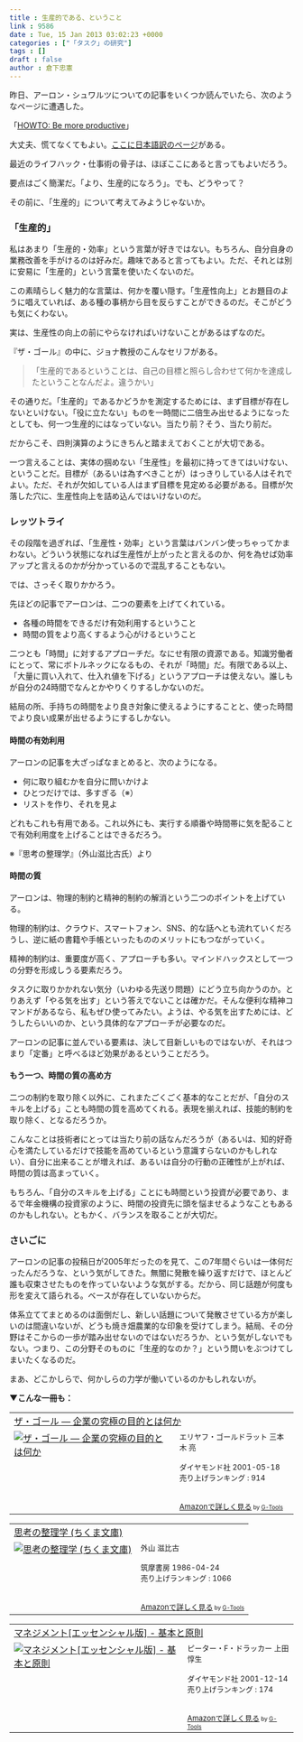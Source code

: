 ```yaml
---
title : 生産的である、ということ
link : 9586
date : Tue, 15 Jan 2013 03:02:23 +0000
categories : ["「タスク」の研究"]
tags : []
draft : false
author : 倉下忠憲
---
```


昨日、アーロン・シュワルツについての記事をいくつか読んでいたら、次のようなページに遭遇した。

「<a href="http://www.aaronsw.com/weblog/productivity" target="_blank">HOWTO: Be more productive</a>」

大丈夫、慌てなくてもよい。<a href="http://www.emptypage.jp/translations/aaron/productivity.html" target="_blank">ここに日本語訳のページ</a>がある。

最近のライフハック・仕事術の骨子は、ほぼここにあると言ってもよいだろう。

要点はごく簡潔だ。「より、生産的になろう」。でも、どうやって？

その前に、「生産的」について考えてみようじゃないか。

<h3>「生産的」</h3>
私はあまり「生産的・効率」という言葉が好きではない。もちろん、自分自身の業務改善を手がけるのは好みだ。趣味であると言ってもよい。ただ、それとは別に安易に「生産的」という言葉を使いたくないのだ。

この素晴らしく魅力的な言葉は、何かを覆い隠す。「生産性向上」とお題目のように唱えていれば、ある種の事柄から目を反らすことができるのだ。そこがどうも気にくわない。

実は、生産性の向上の前にやらなければいけないことがあるはずなのだ。

『ザ・ゴール』の中に、ジョナ教授のこんなセリフがある。

<blockquote>
「生産的であるということは、自己の目標と照らし合わせて何かを達成したということなんだよ。違うかい」
</blockquote>

その通りだ。「生産的」であるかどうかを測定するためには、まず目標が存在しないといけない。「役に立たない」ものを一時間に二倍生み出せるようになったとしても、何一つ生産的にはなっていない。当たり前？そう、当たり前だ。

だからこそ、四則演算のようにきちんと踏まえておくことが大切である。

一つ言えることは、実体の掴めない「生産性」を最初に持ってきてはいけない、ということだ。目標が（あるいは為すべきことが）はっきりしている人はそれでよい。ただ、それが欠如している人はまず目標を見定める必要がある。目標が欠落した穴に、生産性向上を詰め込んではいけないのだ。

<h3>レッツトライ</h3>
その段階を過ぎれば、「生産性・効率」という言葉はバンバン使っちゃってかまわない。どういう状態になれば生産性が上がったと言えるのか、何を為せば効率アップと言えるのかが分かっているので混乱することもない。

では、さっそく取りかかろう。

先ほどの記事でアーロンは、二つの要素を上げてくれている。

<ul>
	<li>各種の時間をできるだけ有効利用するということ</li>
	<li>時間の質をより高くするよう心がけるということ</li>
</ul>

二つとも「時間」に対するアプローチだ。なにせ有限の資源である。知識労働者にとって、常にボトルネックになるもの、それが「時間」だ。有限である以上、「大量に買い入れて、仕入れ値を下げる」というアプローチは使えない。誰しもが自分の24時間でなんとかやりくりするしかないのだ。

結局の所、手持ちの時間をより良き対象に使えるようにすることと、使った時間でより良い成果が出せるようにするしかない。
<h4>時間の有効利用</h4>
アーロンの記事を大ざっぱなまとめると、次のようになる。

<ul>
	<li>何に取り組むかを自分に問いかけよ</li>
	<li>ひとつだけでは、多すぎる（※）</li>
	<li>リストを作り、それを見よ</li>
</ul>

どれもこれも有用である。これ以外にも、実行する順番や時間帯に気を配ることで有効利用度を上げることはできるだろう。

※『思考の整理学』（外山滋比古氏）より

<h4>時間の質</h4>
アーロンは、物理的制約と精神的制約の解消という二つのポイントを上げている。

物理的制約は、クラウド、スマートフォン、SNS、的な話へとも流れていくだろうし、逆に紙の書籍や手帳といったもののメリットにもつながっていく。

精神的制約は、重要度が高く、アプローチも多い。マインドハックスとして一つの分野を形成しうる要素だろう。

タスクに取りかかれない気分（いわゆる先送り問題）にどう立ち向かうのか。とりあえず「やる気を出す」という答えでないことは確かだ。そんな便利な精神コマンドがあるなら、私もぜひ使ってみたい。ようは、やる気を出すためには、どうしたらいいのか、という具体的なアプローチが必要なのだ。

アーロンの記事に並んでいる要素は、決して目新しいものではないが、それはつまり「定番」と呼べるほど効果があるということだろう。

<h4>もう一つ、時間の質の高め方</h4>
二つの制約を取り除く以外に、これまたごくごく基本的なことだが、「自分のスキルを上げる」ことも時間の質を高めてくれる。表現を揃えれば、技能的制約を取り除く、となるだろうか。

こんなことは技術者にとっては当たり前の話なんだろうが（あるいは、知的好奇心を満たしているだけで技能を高めているという意識すらないのかもしれない）、自分に出来ることが増えれば、あるいは自分の行動の正確性が上がれば、時間の質は高まっていく。

もちろん、「自分のスキルを上げる」ことにも時間という投資が必要であり、まるで年金機構の投資家のように、時間の投資先に頭を悩ませるようなこともあるのかもしれない。ともかく、バランスを取ることが大切だ。

<h3>さいごに</h3>
アーロンの記事の投稿日が2005年だったのを見て、この7年間ぐらいは一体何だったんだろうな、という気がしてきた。無闇に発散を繰り返すだけで、ほとんど誰も収束させたものを作っていないような気がする。だから、同じ話題が何度も形を変えて語られる。ベースが存在していないからだ。

体系立ててまとめるのは面倒だし、新しい話題について発散させている方が楽しいのは間違いないが、どうも焼き畑農業的な印象を受けてしまう。結局、その分野はそこからの一歩が踏み出せないのではないだろうか、という気がしないでもない。つまり、この分野そのものに「生産的なのか？」という問いをぶつけてしまいたくなるのだ。

まあ、どこかしらで、何かしらの力学が働いているのかもしれないが。

<strong>▼こんな一冊も：</strong>
<table  border="0" cellpadding="5"><tr><td colspan="2"><a href="http://www.amazon.co.jp/%E3%82%B6%E3%83%BB%E3%82%B4%E3%83%BC%E3%83%AB-%E2%80%95-%E4%BC%81%E6%A5%AD%E3%81%AE%E7%A9%B6%E6%A5%B5%E3%81%AE%E7%9B%AE%E7%9A%84%E3%81%A8%E3%81%AF%E4%BD%95%E3%81%8B-%E3%82%A8%E3%83%AA%E3%83%A4%E3%83%95%E3%83%BB%E3%82%B4%E3%83%BC%E3%83%AB%E3%83%89%E3%83%A9%E3%83%83%E3%83%88/dp/4478420408%3FSubscriptionId%3D15SMZCTB9V8NGR2TW082%26tag%3Drashita1000-22%26linkCode%3Dxm2%26camp%3D2025%26creative%3D165953%26creativeASIN%3D4478420408" target="_blank">ザ・ゴール ― 企業の究極の目的とは何か</a><img src="http://www.assoc-amazon.jp/e/ir?t=rashita1000-22&l=ur2&o=9" width="1" height="1" style="border: none;" alt="" /></td></tr><tr><td valign="top"><a href="http://www.amazon.co.jp/%E3%82%B6%E3%83%BB%E3%82%B4%E3%83%BC%E3%83%AB-%E2%80%95-%E4%BC%81%E6%A5%AD%E3%81%AE%E7%A9%B6%E6%A5%B5%E3%81%AE%E7%9B%AE%E7%9A%84%E3%81%A8%E3%81%AF%E4%BD%95%E3%81%8B-%E3%82%A8%E3%83%AA%E3%83%A4%E3%83%95%E3%83%BB%E3%82%B4%E3%83%BC%E3%83%AB%E3%83%89%E3%83%A9%E3%83%83%E3%83%88/dp/4478420408%3FSubscriptionId%3D15SMZCTB9V8NGR2TW082%26tag%3Drashita1000-22%26linkCode%3Dxm2%26camp%3D2025%26creative%3D165953%26creativeASIN%3D4478420408" target="_blank"><img src="http://ecx.images-amazon.com/images/I/51X9HRVXSRL._SL160_.jpg" border="0" alt="ザ・ゴール ― 企業の究極の目的とは何か" /></a></td><td valign="top"><font size="-1">エリヤフ・ゴールドラット 三本木 亮 <br /><br />ダイヤモンド社  2001-05-18<br />売り上げランキング : 914<br /><br /><br /><a href="http://www.amazon.co.jp/%E3%82%B6%E3%83%BB%E3%82%B4%E3%83%BC%E3%83%AB-%E2%80%95-%E4%BC%81%E6%A5%AD%E3%81%AE%E7%A9%B6%E6%A5%B5%E3%81%AE%E7%9B%AE%E7%9A%84%E3%81%A8%E3%81%AF%E4%BD%95%E3%81%8B-%E3%82%A8%E3%83%AA%E3%83%A4%E3%83%95%E3%83%BB%E3%82%B4%E3%83%BC%E3%83%AB%E3%83%89%E3%83%A9%E3%83%83%E3%83%88/dp/4478420408%3FSubscriptionId%3D15SMZCTB9V8NGR2TW082%26tag%3Drashita1000-22%26linkCode%3Dxm2%26camp%3D2025%26creative%3D165953%26creativeASIN%3D4478420408" target="_blank">Amazonで詳しく見る</a></font><font size="-2"> by <a href="http://www.goodpic.com/mt/aws/index.html" >G-Tools</a></font></td></tr></table>

<table  border="0" cellpadding="5"><tr><td colspan="2"><a href="http://www.amazon.co.jp/%E6%80%9D%E8%80%83%E3%81%AE%E6%95%B4%E7%90%86%E5%AD%A6-%E3%81%A1%E3%81%8F%E3%81%BE%E6%96%87%E5%BA%AB-%E5%A4%96%E5%B1%B1-%E6%BB%8B%E6%AF%94%E5%8F%A4/dp/4480020470%3FSubscriptionId%3D15SMZCTB9V8NGR2TW082%26tag%3Drashita1000-22%26linkCode%3Dxm2%26camp%3D2025%26creative%3D165953%26creativeASIN%3D4480020470" target="_blank">思考の整理学 (ちくま文庫)</a><img src="http://www.assoc-amazon.jp/e/ir?t=rashita1000-22&l=ur2&o=9" width="1" height="1" style="border: none;" alt="" /></td></tr><tr><td valign="top"><a href="http://www.amazon.co.jp/%E6%80%9D%E8%80%83%E3%81%AE%E6%95%B4%E7%90%86%E5%AD%A6-%E3%81%A1%E3%81%8F%E3%81%BE%E6%96%87%E5%BA%AB-%E5%A4%96%E5%B1%B1-%E6%BB%8B%E6%AF%94%E5%8F%A4/dp/4480020470%3FSubscriptionId%3D15SMZCTB9V8NGR2TW082%26tag%3Drashita1000-22%26linkCode%3Dxm2%26camp%3D2025%26creative%3D165953%26creativeASIN%3D4480020470" target="_blank"><img src="http://ecx.images-amazon.com/images/I/51XzYWdeZeL._SL160_.jpg" border="0" alt="思考の整理学 (ちくま文庫)" /></a></td><td valign="top"><font size="-1">外山 滋比古 <br /><br />筑摩書房  1986-04-24<br />売り上げランキング : 1066<br /><br /><br /><a href="http://www.amazon.co.jp/%E6%80%9D%E8%80%83%E3%81%AE%E6%95%B4%E7%90%86%E5%AD%A6-%E3%81%A1%E3%81%8F%E3%81%BE%E6%96%87%E5%BA%AB-%E5%A4%96%E5%B1%B1-%E6%BB%8B%E6%AF%94%E5%8F%A4/dp/4480020470%3FSubscriptionId%3D15SMZCTB9V8NGR2TW082%26tag%3Drashita1000-22%26linkCode%3Dxm2%26camp%3D2025%26creative%3D165953%26creativeASIN%3D4480020470" target="_blank">Amazonで詳しく見る</a></font><font size="-2"> by <a href="http://www.goodpic.com/mt/aws/index.html" >G-Tools</a></font></td></tr></table>


<table  border="0" cellpadding="5"><tr><td colspan="2"><a href="http://www.amazon.co.jp/%E3%83%9E%E3%83%8D%E3%82%B8%E3%83%A1%E3%83%B3%E3%83%88-%E3%82%A8%E3%83%83%E3%82%BB%E3%83%B3%E3%82%B7%E3%83%A3%E3%83%AB%E7%89%88-%E5%9F%BA%E6%9C%AC%E3%81%A8%E5%8E%9F%E5%89%87-%E3%83%94%E3%83%BC%E3%82%BF%E3%83%BC%E3%83%BBF%E3%83%BB%E3%83%89%E3%83%A9%E3%83%83%E3%82%AB%E3%83%BC/dp/4478410232%3FSubscriptionId%3D15SMZCTB9V8NGR2TW082%26tag%3Drashita1000-22%26linkCode%3Dxm2%26camp%3D2025%26creative%3D165953%26creativeASIN%3D4478410232" target="_blank">マネジメント[エッセンシャル版] - 基本と原則</a><img src="http://www.assoc-amazon.jp/e/ir?t=rashita1000-22&l=ur2&o=9" width="1" height="1" style="border: none;" alt="" /></td></tr><tr><td valign="top"><a href="http://www.amazon.co.jp/%E3%83%9E%E3%83%8D%E3%82%B8%E3%83%A1%E3%83%B3%E3%83%88-%E3%82%A8%E3%83%83%E3%82%BB%E3%83%B3%E3%82%B7%E3%83%A3%E3%83%AB%E7%89%88-%E5%9F%BA%E6%9C%AC%E3%81%A8%E5%8E%9F%E5%89%87-%E3%83%94%E3%83%BC%E3%82%BF%E3%83%BC%E3%83%BBF%E3%83%BB%E3%83%89%E3%83%A9%E3%83%83%E3%82%AB%E3%83%BC/dp/4478410232%3FSubscriptionId%3D15SMZCTB9V8NGR2TW082%26tag%3Drashita1000-22%26linkCode%3Dxm2%26camp%3D2025%26creative%3D165953%26creativeASIN%3D4478410232" target="_blank"><img src="http://ecx.images-amazon.com/images/I/41AY8WEF74L._SL160_.jpg" border="0" alt="マネジメント[エッセンシャル版] - 基本と原則" /></a></td><td valign="top"><font size="-1">ピーター・F・ドラッカー 上田 惇生 <br /><br />ダイヤモンド社  2001-12-14<br />売り上げランキング : 174<br /><br /><br /><a href="http://www.amazon.co.jp/%E3%83%9E%E3%83%8D%E3%82%B8%E3%83%A1%E3%83%B3%E3%83%88-%E3%82%A8%E3%83%83%E3%82%BB%E3%83%B3%E3%82%B7%E3%83%A3%E3%83%AB%E7%89%88-%E5%9F%BA%E6%9C%AC%E3%81%A8%E5%8E%9F%E5%89%87-%E3%83%94%E3%83%BC%E3%82%BF%E3%83%BC%E3%83%BBF%E3%83%BB%E3%83%89%E3%83%A9%E3%83%83%E3%82%AB%E3%83%BC/dp/4478410232%3FSubscriptionId%3D15SMZCTB9V8NGR2TW082%26tag%3Drashita1000-22%26linkCode%3Dxm2%26camp%3D2025%26creative%3D165953%26creativeASIN%3D4478410232" target="_blank">Amazonで詳しく見る</a></font><font size="-2"> by <a href="http://www.goodpic.com/mt/aws/index.html" >G-Tools</a></font></td></tr></table>
